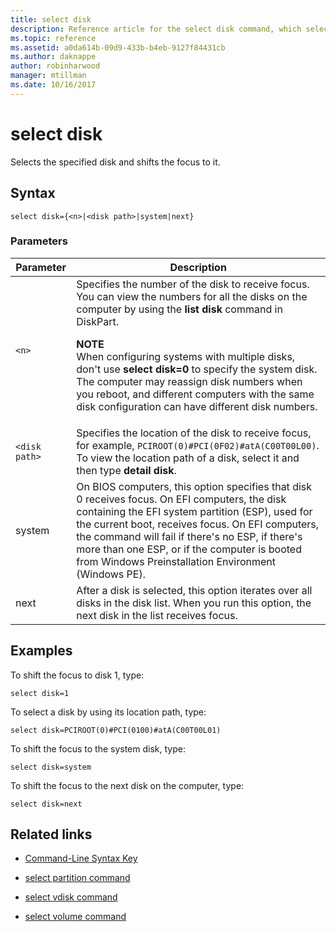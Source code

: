 ```yaml
---
title: select disk
description: Reference article for the select disk command, which selects the specified disk and then shifts focus to it.
ms.topic: reference
ms.assetid: a0da614b-09d9-433b-b4eb-9127f84431cb
ms.author: daknappe
author: robinharwood
manager: mtillman
ms.date: 10/16/2017
---
```


# select disk



Selects the specified disk and shifts the focus to it.

## Syntax

```
select disk={<n>|<disk path>|system|next}
```

### Parameters

| Parameter | Description |
|--|--|
| `<n>` | Specifies the number of the disk to receive focus. You can view the numbers for all the disks on the computer by using the **list disk** command in DiskPart.<p>**NOTE**<br>When configuring systems with multiple disks, don't use **select disk=0** to specify the system disk. The computer may reassign disk numbers when you reboot, and different computers with the same disk configuration can have different disk numbers. |
| `<disk path>` | Specifies the location of the disk to receive focus, for example, `PCIROOT(0)#PCI(0F02)#atA(C00T00L00)`. To view the location path of a disk, select it and then type **detail disk**. |
| system | On BIOS computers, this option specifies that disk 0 receives focus. On EFI computers, the disk containing the EFI system partition (ESP), used for the current boot, receives focus. On EFI computers, the command will fail if there's no ESP, if there's more than one ESP, or if the computer is booted from Windows Preinstallation Environment (Windows PE). |
| next | After a disk is selected, this option iterates over all disks in the disk list. When you run this option, the next disk in the list receives focus. |

## Examples

To shift the focus to disk 1, type:

```
select disk=1
```

To select a disk by using its location path, type:

```
select disk=PCIROOT(0)#PCI(0100)#atA(C00T00L01)
```

To shift the focus to the system disk, type:

```
select disk=system
```

To shift the focus to the next disk on the computer, type:

```
select disk=next
```

## Related links

- [Command-Line Syntax Key](command-line-syntax-key.md)

- [select partition command](select-partition.md)

- [select vdisk command](select-vdisk.md)

- [select volume command](select-volume.md)
